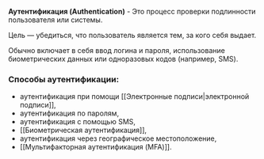 **Аутентификация (Authentication)** - Это процесс проверки подлинности пользователя или системы.

Цель — убедиться, что пользователь является тем, за кого себя выдает.

Обычно включает в себя ввод логина и пароля, использование биометрических данных или одноразовых кодов (например, SMS).


### Способы аутентификации:

- аутентификация при помощи [[Электронные подписи|электронной подписи]],
- аутентификация по паролям,
- аутентификация с помощью SMS,
- [[Биометрическая аутентификация]],
- аутентификация через географическое местоположение,
- [[Мультифакторная аутентификация (MFA)]].

